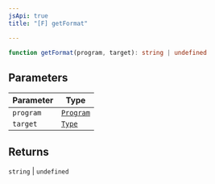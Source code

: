 ```yaml
---
jsApi: true
title: "[F] getFormat"

---
```

```ts
function getFormat(program, target): string | undefined
```

## Parameters

| Parameter | Type |
| ------ | ------ |
| `program` | [`Program`](../interfaces/Program.md) |
| `target` | [`Type`](../type-aliases/Type.md) |

## Returns

`string` \| `undefined`

